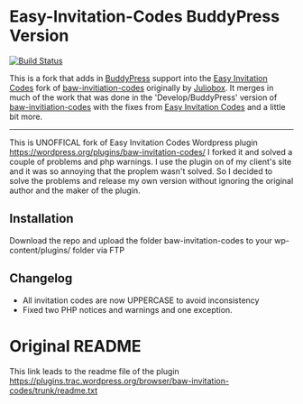 # Easy-Invitation-Codes BuddyPress Version

[![Build Status](https://travis-ci.org/stephenhouser/Easy-Invitation-Codes.svg?branch=master)](https://travis-ci.org/stephenhouser/Easy-Invitation-Codes)

This is a fork that adds in [BuddyPress](https://buddypress.org) support into the [Easy Invitation Codes](https://github.com/peshmerge/Easy-Invitation-Codes) fork of [baw-invitiation-codes](https://wordpress.org/plugins/baw-invitation-codes/) originally by [Juliobox](http://wp-rocket.me/). It merges in much of the work that was done in the 'Develop/BuddyPress' version of [baw-invitiation-codes](https://wordpress.org/plugins/baw-invitation-codes/) with the fixes from [Easy Invitation Codes](https://github.com/peshmerge/Easy-Invitation-Codes) and a little bit more.

---


This is UNOFFICAL fork of Easy Invitation Codes Wordpress plugin https://wordpress.org/plugins/baw-invitation-codes/
I forked it and solved a couple of problems and php warnings. I use the plugin on of my client's site and it was so annoying that the proplem wasn't solved. So I decided to solve the problems and release my own version without ignoring  the original author and the maker of the plugin. 

## Installation
Download the repo and upload the folder baw-invitation-codes to your wp-content/plugins/ folder via FTP

## Changelog
-  All invitation codes are now UPPERCASE to avoid inconsistency 
-  Fixed two PHP notices and warnings and one exception. 

# Original README
This link leads to the readme file of the plugin https://plugins.trac.wordpress.org/browser/baw-invitation-codes/trunk/readme.txt
